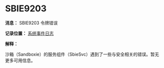 # SBIE9203

**消息：** SBIE9203 令牌错误

**记录位置：** [系统事件日志](SystemEventLog.md)

**解释：**

沙箱（Sandboxie）的服务组件（SbieSvc）遇到了一些与安全相关的错误。暂无更多可用信息。